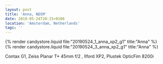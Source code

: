 ```yaml
---
layout: post
title: 'Anna, NDSM'
date: 2019-05-24T20:15+0100
location: 'Amsterdam, Netherlands'
tags: ''
---
```


{% render candystore.liquid file:"20190524_1_anna_xp2_g1" title:"Anna" %}
{% render candystore.liquid file:"20190524_3_anna_xp2_g1" title:"Anna" %}

Contax G1, Zeiss Planar T* 45mm f/2 , Ilford XP2, Plustek OpticFim 8200i


